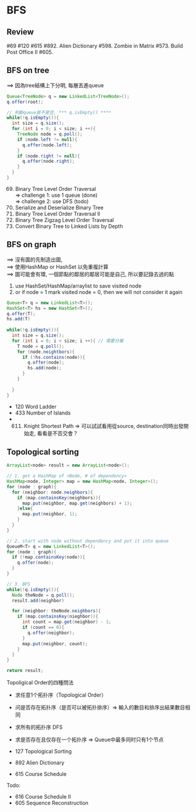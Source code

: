 # BFS
## Review
#69 #120 #615
#892. Alien Dictionary
#598. Zombie in Matrix 
#573. Build Post Office II
#605.

## BFS on tree
==> 因為tree結構上下分明, 每層丟進queue
``` java
Queue<TreeNode> q = new LinkedList<TreeNode>();
q.offer(root);

// 判斷queue是不是空, *** q.isEmpty() ****
while(!q.isEmpty()){
  int size = q.size();
  for (int i = 0; i < size; i ++){
    TreeNode node = q.poll();
    if (node.left != null){
      q.offer(node.left);
    }
    if (node.right != null){
      q.offer(node.right);
    }
  }
}
```
69. Binary Tree Level Order Traversal </br>
=> challenge 1: use 1 queue (done) </br>
=> challenge 2: use DFS (todo) </br>
7. Serialize and Deserialize Binary Tree </br>
70. Binary Tree Level Order Traversal II </br>
71. Binary Tree Zigzag Level Order Traversal </br>
242. Convert Binary Tree to Linked Lists by Depth

## BFS on graph
==> 沒有圖的先制造出圖, </br>
==> 使用HashMap or HashSet 以免重複計算 </br>
==> 圖可能會有環, 一個節點的鄰居的鄰居可能是自己, 所以要記錄去過的點 </br>
1. use HashSet/HashMap/arraylist to save visited node </br>
2. or if node = 1 mark visited node = 0, then we will not consider it again
```java
Queue<T> q = new LinkedList<T>();
HashSet<T> hs = new HashSet<T>();
q.offer(T);
hs.add(T)
  
while(!q.isEmpty()){
  int size = q.size();
  for (int i = 0; i < size; i ++){ // 需要分層
    T node = q.poll();
    for (node.neightbors){
      if (!hs.contains(node)){
        q.offer(node);
        hs.add(node);
      }
    }
    
  }
}

```
* 120 Word Ladder 
* 433 Number of Islands 
* 611. Knight Shortest Path 
=> 可以試試看用從source, destination同時出發開始走, 看看是不否交會？


## Topological sorting
``` java
ArrayList<node> result = new ArrayList<node>();

// 1. get a HashMap of <Node, # of dependency>
HashMap<node, Integer> map = new HashMap<node, Integer>();
for (node : graph){
  for (neighbor: node.neighbors){
    if (map.containsKey(neighbors)){
      map.put(neighbor, map.get(neighbors) + 1);
    }else{
      map.put(neighbor, 1);    
    }
  }
}

// 2. start with node without dependency and put it into queue
QueueM<T> q = new LinkedList<T>();
for (node : graph){
  if (!map.containsKey(node)){
    q.offer(node);
  }
}

// 3. BFS
while(!q.isEmpty()){
  Node theNode = q.poll();
  result.add(neighbor)

  for (neighbor: theNode.neighbors){
    if (map.containsKey(nieghbor)){
      int count = map.get(neighbor) - 1;
      if (count == 0){
        q.offer(neighbor);
      }
      map.put(neighbor, count);
    }
  }
}

return result;
```
Topoligical Order的四種問法
* 求任意1个拓扑序（Topological Order）
* 问是否存在拓扑序（是否可以被拓扑排序）=> 輸入的數目和排序出結果數目相同
* 求所有的拓扑序 DFS
* 求是否存在且仅存在一个拓扑序 => Queue中最多同时只有1个节点

* 127 Topological Sorting </br>
* 892 Alien Dictionary </br>
* 615 Course Schedule </br>

Todo:</br>
* 616 Course Schedule II 
* 605 Sequence Reconstruction








